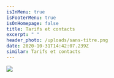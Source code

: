 ```yaml
---
isInMenu: true
isFooterMenu: true
isOnHomepage: false
title: Tarifs et contacts
excerpt: " "
header_photo: /uploads/sans-titre.png
date: 2020-10-31T14:42:07.239Z
similar: Tarifs et contacts
---
```

![](/uploads/tarif.png)